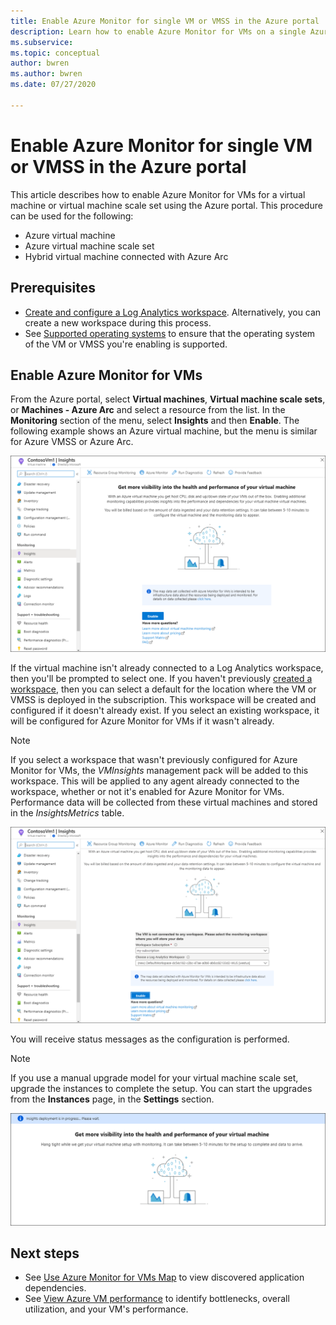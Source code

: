 ```yaml
---
title: Enable Azure Monitor for single VM or VMSS in the Azure portal
description: Learn how to enable Azure Monitor for VMs on a single Azure virtual machine or virtual machine scale set using the Azure portal.
ms.subservice: 
ms.topic: conceptual
author: bwren
ms.author: bwren
ms.date: 07/27/2020

---
```


# Enable Azure Monitor for single VM or VMSS in the Azure portal
This article describes how to enable Azure Monitor for VMs for a virtual machine or virtual machine scale set using the Azure portal. This procedure can be used for the following:

- Azure virtual machine
- Azure virtual machine scale set
- Hybrid virtual machine connected with Azure Arc

## Prerequisites

- [Create and configure a Log Analytics workspace](vminsights-configure-workspace.md). Alternatively, you can create a new workspace during this process.
- See [Supported operating systems](vminsights-enable-overview.md#supported-operating-systems) to ensure that the operating system of the VM or VMSS you're enabling is supported. 

## Enable Azure Monitor for VMs

From the Azure portal, select **Virtual machines**, **Virtual machine scale sets**, or **Machines - Azure Arc** and select a resource from the list. In the **Monitoring** section of the menu, select **Insights** and then **Enable**. The following example shows an Azure virtual machine, but the menu is similar for Azure VMSS or Azure Arc.

![Enable Azure Monitor for VMs for a VM](media/vminsights-enable-single-vm/enable-vminsights-vm-portal.png)

If the virtual machine isn't already connected to a Log Analytics workspace, then you'll be prompted to select one. If you haven't previously [created a workspace](../../azure-monitor/learn/quick-create-workspace.md), then you can select a default for the location where the VM or VMSS is deployed in the subscription. This workspace will be created and configured if it doesn't already exist. If you select an existing workspace, it will be configured for Azure Monitor for VMs if it wasn't already.

> [!NOTE]
> If you select a workspace that wasn't previously configured for Azure Monitor for VMs, the *VMInsights* management pack will be added to this workspace. This will be applied to any agent already connected to the workspace, whether or not it's enabled for Azure Monitor for VMs. Performance data will be collected from these virtual machines and stored in the *InsightsMetrics* table.

![Select workspace](media/vminsights-configure-workspace/select-workspace.png)

You will receive status messages as the configuration is performed.

>[!NOTE]
>If you use a manual upgrade model for your virtual machine scale set, upgrade the instances to complete the setup. You can start the upgrades from the **Instances** page, in the **Settings** section.

![Enable Azure Monitor for VMs monitoring deployment processing](media/vminsights-enable-single-vm/onboard-vminsights-vm-portal-status.png)



## Next steps

* See [Use Azure Monitor for VMs Map](vminsights-maps.md) to view discovered application dependencies. 
* See [View Azure VM performance](vminsights-performance.md) to identify bottlenecks, overall utilization, and your VM's performance.
